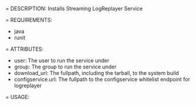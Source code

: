 = DESCRIPTION:
Installs Streaming LogReplayer Service
 
= REQUIREMENTS:
* java
* runit
 
= ATTRIBUTES:
* user: The user to run the service under
* group: The group to run the service under
* download_url: The fullpath, including the tarball, to the system build
* configservice.url: The fullpath to the configservice whitelist endpoint for logreplayer

= USAGE:
